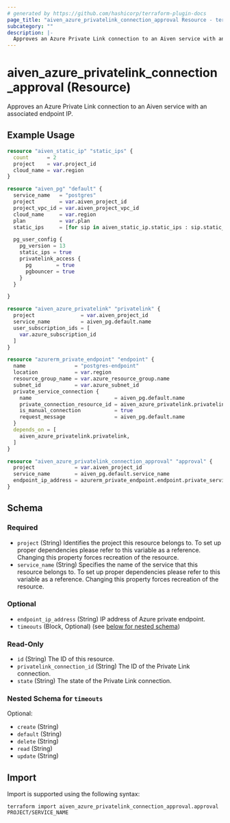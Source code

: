 ```yaml
---
# generated by https://github.com/hashicorp/terraform-plugin-docs
page_title: "aiven_azure_privatelink_connection_approval Resource - terraform-provider-aiven"
subcategory: ""
description: |-
  Approves an Azure Private Link connection to an Aiven service with an associated endpoint IP.
---
```


# aiven_azure_privatelink_connection_approval (Resource)

Approves an Azure Private Link connection to an Aiven service with an associated endpoint IP.

## Example Usage

```terraform
resource "aiven_static_ip" "static_ips" {
  count      = 2
  project    = var.project_id
  cloud_name = var.region
}

resource "aiven_pg" "default" {
  service_name   = "postgres"
  project        = var.aiven_project_id
  project_vpc_id = var.aiven_project_vpc_id
  cloud_name     = var.region
  plan           = var.plan
  static_ips     = [for sip in aiven_static_ip.static_ips : sip.static_ip_address_id]

  pg_user_config {
    pg_version = 13
    static_ips = true
    privatelink_access {
      pg        = true
      pgbouncer = true
    }
  }

}

resource "aiven_azure_privatelink" "privatelink" {
  project               = var.aiven_project_id
  service_name          = aiven_pg.default.name
  user_subscription_ids = [
    var.azure_subscription_id
  ]
}

resource "azurerm_private_endpoint" "endpoint" {
  name                = "postgres-endpoint"
  location            = var.region
  resource_group_name = var.azure_resource_group.name
  subnet_id           = var.azure_subnet_id
  private_service_connection {
    name                           = aiven_pg.default.name
    private_connection_resource_id = aiven_azure_privatelink.privatelink.azure_service_id
    is_manual_connection           = true
    request_message                = aiven_pg.default.name
  }
  depends_on = [
    aiven_azure_privatelink.privatelink,
  ]
}

resource "aiven_azure_privatelink_connection_approval" "approval" {
  project             = var.aiven_project_id
  service_name        = aiven_pg.default.service_name
  endpoint_ip_address = azurerm_private_endpoint.endpoint.private_service_connection[0].private_ip_address
}
```

<!-- schema generated by tfplugindocs -->
## Schema

### Required

- `project` (String) Identifies the project this resource belongs to. To set up proper dependencies please refer to this variable as a reference. Changing this property forces recreation of the resource.
- `service_name` (String) Specifies the name of the service that this resource belongs to. To set up proper dependencies please refer to this variable as a reference. Changing this property forces recreation of the resource.

### Optional

- `endpoint_ip_address` (String) IP address of Azure private endpoint.
- `timeouts` (Block, Optional) (see [below for nested schema](#nestedblock--timeouts))

### Read-Only

- `id` (String) The ID of this resource.
- `privatelink_connection_id` (String) The ID of the Private Link connection.
- `state` (String) The state of the Private Link connection.

<a id="nestedblock--timeouts"></a>
### Nested Schema for `timeouts`

Optional:

- `create` (String)
- `default` (String)
- `delete` (String)
- `read` (String)
- `update` (String)

## Import

Import is supported using the following syntax:

```shell
terraform import aiven_azure_privatelink_connection_approval.approval PROJECT/SERVICE_NAME
```
